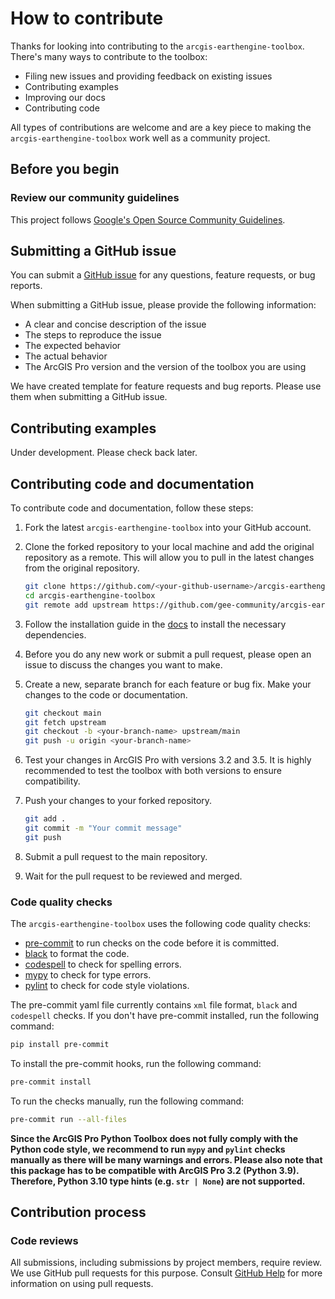 # How to contribute

Thanks for looking into contributing to the `arcgis-earthengine-toolbox`. There's many ways to contribute to the toolbox:

* Filing new issues and providing feedback on existing issues
* Contributing examples
* Improving our docs
* Contributing code

All types of contributions are welcome and are a key piece to making the `arcgis-earthengine-toolbox` work well as a community project.

## Before you begin

### Review our community guidelines

This project follows
[Google's Open Source Community Guidelines](https://opensource.google/conduct/).

## Submitting a GitHub issue

You can submit a [GitHub issue](https://github.com/gee-community/arcgis-earthengine-toolbox/issues) for any questions, feature requests, or bug reports.

When submitting a GitHub issue, please provide the following information:

* A clear and concise description of the issue
* The steps to reproduce the issue
* The expected behavior
* The actual behavior
* The ArcGIS Pro version and the version of the toolbox you are using

We have created template for feature requests and bug reports. Please use them when submitting a GitHub issue.

## Contributing examples

Under development. Please check back later.

## Contributing code and documentation

To contribute code and documentation, follow these steps:

1. Fork the latest `arcgis-earthengine-toolbox` into your GitHub account.

2. Clone the forked repository to your local machine and add the original repository as a remote. This will allow you to pull in the latest changes from the original repository.

    ```bash
    git clone https://github.com/<your-github-username>/arcgis-earthengine-toolbox.git
    cd arcgis-earthengine-toolbox
    git remote add upstream https://github.com/gee-community/arcgis-earthengine-toolbox.git
    ```

3. Follow the installation guide in the [docs](docs/03_installation.md) to install the necessary dependencies.

4. Before you do any new work or submit a pull request, please open an issue to discuss the changes you want to make.

5. Create a new, separate branch for each feature or bug fix. Make your changes to the code or documentation.

    ```bash
    git checkout main
    git fetch upstream
    git checkout -b <your-branch-name> upstream/main
    git push -u origin <your-branch-name>
    ```

6. Test your changes in ArcGIS Pro with versions 3.2 and 3.5. It is highly recommended to test the toolbox with both versions to ensure compatibility.

7. Push your changes to your forked repository.

    ```bash
    git add .
    git commit -m "Your commit message"
    git push
    ```

8. Submit a pull request to the main repository.

9. Wait for the pull request to be reviewed and merged.

### Code quality checks

The `arcgis-earthengine-toolbox` uses the following code quality checks:

* [pre-commit](https://pre-commit.com/) to run checks on the code before it is committed.
* [black](https://black.readthedocs.io/en/stable/) to format the code.
* [codespell](https://github.com/codespell-project/codespell) to check for spelling errors.
* [mypy](https://mypy.readthedocs.io/en/stable/) to check for type errors.
* [pylint](https://pylint.pycqa.org/en/stable/) to check for code style violations.

The pre-commit yaml file currently contains `xml` file format, `black` and `codespell` checks. If you don't have pre-commit installed, run the following command:

```bash
pip install pre-commit
```

To install the pre-commit hooks, run the following command:

```bash
pre-commit install
```

To run the checks manually, run the following command:

```bash
pre-commit run --all-files
```

**Since the ArcGIS Pro Python Toolbox does not fully comply with the Python code style, we recommend to run `mypy` and `pylint` checks manually as there will be many warnings and errors. Please also note that this package has to be compatible with ArcGIS Pro 3.2 (Python 3.9). Therefore, Python 3.10 type hints (e.g. `str | None`) are not supported.**

## Contribution process

### Code reviews

All submissions, including submissions by project members, require review. We
use GitHub pull requests for this purpose. Consult
[GitHub Help](https://help.github.com/articles/about-pull-requests/) for more
information on using pull requests.
